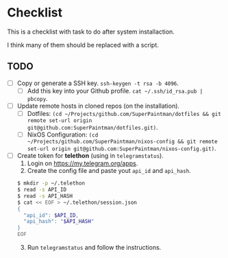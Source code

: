 # Checklist

This is a checklist with task to do after system installaction.

I think many of them should be replaced with a script.

## TODO

- [ ] Copy or generate a SSH key. `ssh-keygen -t rsa -b 4096`.
  - [ ] Add this key into your Github profile. `cat ~/.ssh/id_rsa.pub | pbcopy`.
- [ ] Update remote hosts in cloned repos (on the installation).
  - [ ] Dotfiles: `(cd ~/Projects/github.com/SuperPaintman/dotfiles && git remote set-url origin git@github.com:SuperPaintman/dotfiles.git)`.
  - [ ] NixOS Configuration: `(cd ~/Projects/github.com/SuperPaintman/nixos-config && git remote set-url origin git@github.com:SuperPaintman/nixos-config.git)`.
- [ ] Create token for **telethon** (using in `telegramstatus`).
  1. Login on <https://my.telegram.org/apps>.
  2. Create the config file and paste yout `api_id` and `api_hash`.
  ```sh
  $ mkdir -p ~/.telethon
  $ read -s API_ID
  $ read -s API_HASH
  $ cat << EOF > ~/.telethon/session.json
  {
    "api_id": $API_ID,
    "api_hash": "$API_HASH"
  }
  EOF
  ```
  3. Run `telegramstatus` and follow the instructions.
